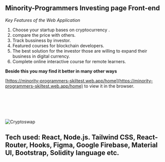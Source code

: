 ##  Minority-Programmers Investing page Front-end



*Key Features of the Web Application*

1. Choose your startup bases on cryptocurrency  .
2. compare the price with others.
3. Track bussiness by investor.
4. Featured courses for blockchain developers.
5. The best solution for the investor those are willing to expand their business in digital currency.
6. Complete online interactive course for remote learners.

__Beside this you may find it better in many other ways__


[https://minority-programmers-skiltest.web.app/home](https://minority-programmers-skiltest.web.app/home) to view it in the browser.



```






```
![Cryptoswap](https://user-images.githubusercontent.com/68476971/180772660-7c2ca634-3acc-4aab-8a98-430083070e6f.png)

## Tech used: React, Node.js. Tailwind CSS,  React-Router, Hooks, Figma, Google Firebase, Material UI, Bootstrap, Solidity language etc.
